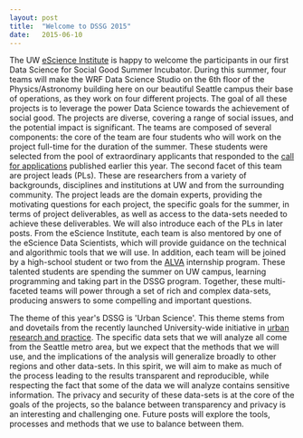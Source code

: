 ```yaml
---
layout: post
title:  "Welcome to DSSG 2015"
date:   2015-06-10
---
```


The UW [eScience Institute][escience] is happy to welcome the participants in our first Data Science for Social Good Summer Incubator. During this summer, four teams will make the WRF Data Science Studio on the 6th floor of the Physics/Astronomy building here on our beautiful Seattle campus their base of operations, as they work on four different projects. The goal of all these projects is to leverage the power Data Science towards the achievement of social good. The projects are diverse, covering a range of social issues, and the potential impact is significant. The teams are composed of several components: the core of the team are four students who will work on the project full-time for the duration of the summer. These students were selected from the pool of extraordinary applicants that responded to the [call for applications](http://escience.washington.edu/what-we-do/data-science-for-social-good) published earlier this year. The second facet of this team are project leads (PLs). These are researchers from a variety of backgrounds, disciplines and institutions at UW and from the surrounding community. The project leads are the domain experts, providing the motivating questions for each project, the specific goals for the summer, in terms of project deliverables, as well as access to the data-sets needed to achieve these deliverables. We will also introduce each of the PLs in later posts. From the eScience Institute, each team is also mentored by one of the eScience Data Scientists, which will provide guidance on the technical and algorithmic tools that we will use. In addition, each team will be joined by a high-school student or two from the [ALVA](http://depts.washington.edu/genomics/hsprog/hswrksps.shtml) internship program. These talented students are spending the summer on UW campus, learning programming and taking part in the DSSG program. Together, these multi-faceted teams will power through a set of rich and complex data-sets, producing answers to some compelling and important questions.

The theme of this year's DSSG is 'Urban Science'. This theme stems from and dovetails from the recently launched University-wide initiative in [urban research and practice][urban-uw]. The specific data sets that we will analyze all come from the Seattle metro area, but we expect that the methods that we will use, and the implications of the analysis will generalize broadly to other regions and other data-sets. In this spirit, we will aim to make as much of the process leading to the results transparent and reproducible, while respecting the fact that some of the data we will analyze contains sensitive information. The privacy and security of these data-sets is at the core of the goals of the projects, so the balance between transparency and privacy is an interesting and challenging one. Future posts will explore the tools, processes and methods that we use to balance between them.


[escience]:    http://escience.washington.edu
[urban-uw]:    http://urban.uw.edu
